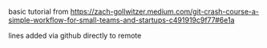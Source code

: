basic tutorial from https://zach-gollwitzer.medium.com/git-crash-course-a-simple-workflow-for-small-teams-and-startups-c491919c9f77#6e1a

lines added via github directly to remote 
